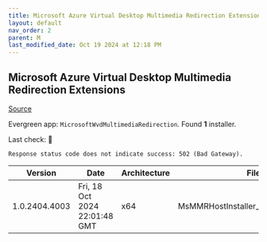 ```yaml
---
title: Microsoft Azure Virtual Desktop Multimedia Redirection Extensions
layout: default
nav_order: 2
parent: M
last_modified_date: Oct 19 2024 at 12:18 PM
---
```


## Microsoft Azure Virtual Desktop Multimedia Redirection Extensions

[Source](https://docs.microsoft.com/en-us/azure/virtual-desktop/multimedia-redirection)

Evergreen app: `MicrosoftWvdMultimediaRedirection`. Found **1** installer.

Last check: 🔴
```
Response status code does not indicate success: 502 (Bad Gateway).
```

| Version       | Date                          | Architecture | Filename                                 | URI                                                    |
| ------------- | ----------------------------- | ------------ | ---------------------------------------- | ------------------------------------------------------ |
| 1.0.2404.4003 | Fri, 18 Oct 2024 22:01:48 GMT | x64          | MsMMRHostInstaller_1.0.2404.4003_x64.msi | [https://aka.ms/avdmmr/msi](https://aka.ms/avdmmr/msi) |
